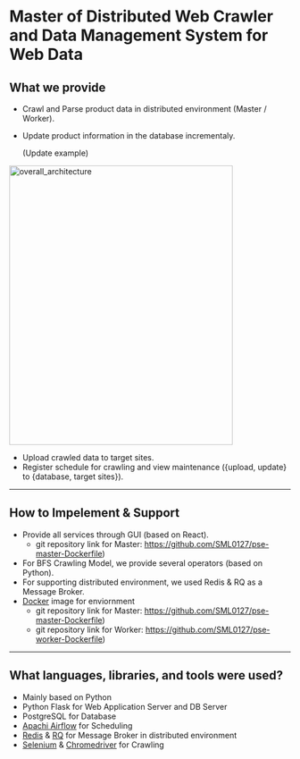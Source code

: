 # Master of Distributed Web Crawler and Data Management System for Web Data 


## What we provide
- Crawl and Parse product data in distributed environment (Master / Worker).
- Update product information in the database incrementaly.

   (Update example)
<img width="400" height="500" alt="overall_architecture" src="https://user-images.githubusercontent.com/13589283/140600455-fc2c143e-9d12-4c8c-984f-e1d9b082c9fb.jpg">

- Upload crawled data to target sites.
- Register schedule for crawling and view maintenance ({upload, update} to {database, target sites}).

------------
## How to Impelement & Support
- Provide all services through GUI (based on React).
   - git repository link for Master: https://github.com/SML0127/pse-master-Dockerfile)
- For BFS Crawling Model, we provide several operators (based on Python).
- For supporting distributed environment, we used Redis & RQ as a Message Broker.
- [Docker](https://www.docker.com/) image for enviornment
   - git repository link for Master: https://github.com/SML0127/pse-master-Dockerfile)
   - git repository link for Worker: https://github.com/SML0127/pse-worker-Dockerfile)


------------
## What languages, libraries, and tools were used?
- Mainly based on Python
- Python Flask for Web Application Server and DB Server
- PostgreSQL for Database
- [Apachi Airflow](https://airflow.apache.org/) for Scheduling
- [Redis](https://redis.io/) & [RQ](https://python-rq.org/) for Message Broker in distributed environment
- [Selenium](https://www.selenium.dev/) & [Chromedriver](https://chromedriver.chromium.org/downloads) for Crawling
